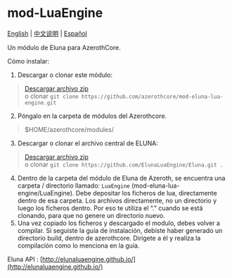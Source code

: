 # mod-LuaEngine
 [English](README.md) | [中文说明](README_CN.md) | [Español](README_ES.md)

Un módulo de Eluna para AzerothCore.

Cómo instalar:

1. Descargar o clonar este módulo:  
>   [Descargar archivo zip](https://github.com/azerothcore/mod-eluna-lua-engine/archive/master.zip)  
>   o clonar `git clone https://github.com/azerothcore/mod-eluna-lua-engine.git`  
2. Póngalo en la carpeta de módulos del Azerothcore.
>	$HOME/azerothcore/modules/  
3. Descargar o clonar el archivo central de ELUNA:
>   [Descargar archivo zip](https://github.com/ElunaLuaEngine/Eluna/archive/master.zip)  
>   o clonar `git clone https://github.com/ElunaLuaEngine/Eluna.git .`  
4. Dentro de la carpeta del módulo de Eluna de Azeroth, se encuentra una carpeta / directorio llamado: `LuaEngine` (mod-eluna-lua-engine/LuaEngine). Debe depositar los ficheros de lua, directamente dentro de esa carpeta. Los archivos directamente, no un directorio y luego los ficheros dentro. Por eso te utiliza el “.” cuando se está clonando, para que no genere un directorio nuevo.
5. Una vez copiado los ficheros y descargado el modulo, debes volver a compilar. Si seguiste la guía de instalación, debiste haber generado un directorio build, dentro de azerothcore. Dirígete a él y realiza la compilación como lo menciona en la guía.

Eluna API : 
[http://elunaluaengine.github.io/](http://elunaluaengine.github.io/)

